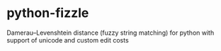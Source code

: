 python-fizzle
=============

Damerau–Levenshtein distance (fuzzy string matching) for python with support of unicode and custom edit costs